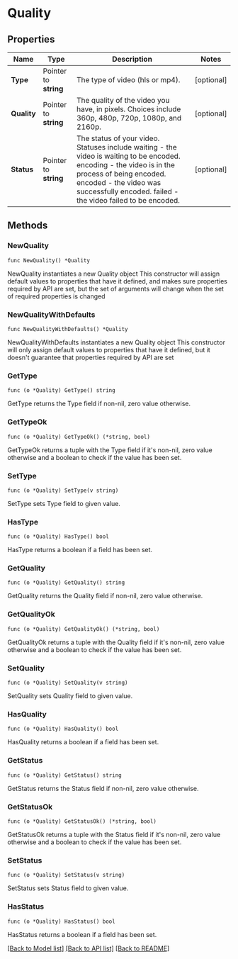 # Quality

## Properties

Name | Type | Description | Notes
------------ | ------------- | ------------- | -------------
**Type** | Pointer to **string** | The type of video (hls or mp4). | [optional] 
**Quality** | Pointer to **string** | The quality of the video you have, in pixels. Choices include 360p, 480p, 720p, 1080p, and 2160p. | [optional] 
**Status** | Pointer to **string** | The status of your video. Statuses include waiting - the video is waiting to be encoded. encoding - the video is in the process of being encoded. encoded - the video was successfully encoded. failed - the video failed to be encoded. | [optional] 

## Methods

### NewQuality

`func NewQuality() *Quality`

NewQuality instantiates a new Quality object
This constructor will assign default values to properties that have it defined,
and makes sure properties required by API are set, but the set of arguments
will change when the set of required properties is changed

### NewQualityWithDefaults

`func NewQualityWithDefaults() *Quality`

NewQualityWithDefaults instantiates a new Quality object
This constructor will only assign default values to properties that have it defined,
but it doesn't guarantee that properties required by API are set

### GetType

`func (o *Quality) GetType() string`

GetType returns the Type field if non-nil, zero value otherwise.

### GetTypeOk

`func (o *Quality) GetTypeOk() (*string, bool)`

GetTypeOk returns a tuple with the Type field if it's non-nil, zero value otherwise
and a boolean to check if the value has been set.

### SetType

`func (o *Quality) SetType(v string)`

SetType sets Type field to given value.

### HasType

`func (o *Quality) HasType() bool`

HasType returns a boolean if a field has been set.

### GetQuality

`func (o *Quality) GetQuality() string`

GetQuality returns the Quality field if non-nil, zero value otherwise.

### GetQualityOk

`func (o *Quality) GetQualityOk() (*string, bool)`

GetQualityOk returns a tuple with the Quality field if it's non-nil, zero value otherwise
and a boolean to check if the value has been set.

### SetQuality

`func (o *Quality) SetQuality(v string)`

SetQuality sets Quality field to given value.

### HasQuality

`func (o *Quality) HasQuality() bool`

HasQuality returns a boolean if a field has been set.

### GetStatus

`func (o *Quality) GetStatus() string`

GetStatus returns the Status field if non-nil, zero value otherwise.

### GetStatusOk

`func (o *Quality) GetStatusOk() (*string, bool)`

GetStatusOk returns a tuple with the Status field if it's non-nil, zero value otherwise
and a boolean to check if the value has been set.

### SetStatus

`func (o *Quality) SetStatus(v string)`

SetStatus sets Status field to given value.

### HasStatus

`func (o *Quality) HasStatus() bool`

HasStatus returns a boolean if a field has been set.


[[Back to Model list]](../README.md#documentation-for-models) [[Back to API list]](../README.md#documentation-for-api-endpoints) [[Back to README]](../README.md)


